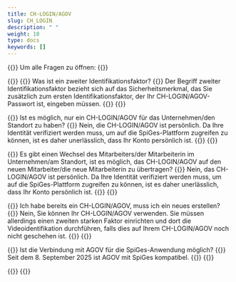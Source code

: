```yaml
---
title: CH-LOGIN/AGOV 
slug: CH_LOGIN
description: " "
weight: 10
type: docs
keywords: []
---
```


{{<faqBlock>}}
Um alle Fragen zu öffnen: {{<collapsibleGroupCommand groupId="CH_LOGIN">}}

{{<numberedList>}}
{{<listItem>}}
Was ist ein zweiter Identifikationsfaktor?
{{<collapsibleBlock groupId="CH_LOGIN">}}
Der Begriff zweiter Identifikationsfaktor bezieht sich auf das Sicherheitsmerkmal, das Sie zusätzlich zum ersten Identifikationsfaktor, der Ihr CH-LOGIN/AGOV-Passwort ist, eingeben müssen.
{{</collapsibleBlock>}}
{{</listItem>}}

{{<listItem>}}
Ist es möglich, nur ein CH-LOGIN/AGOV für das Unternehmen/den Standort zu haben?
{{<collapsibleBlock groupId="CH_LOGIN">}}
Nein, die CH-LOGIN/AGOV ist persönlich. Da Ihre Identität verifiziert werden muss, um auf die SpiGes-Plattform zugreifen zu können, ist es daher unerlässlich, dass Ihr Konto persönlich ist.
{{</collapsibleBlock>}}
{{</listItem>}}

{{<listItem>}}
Es gibt einen Wechsel des Mitarbeiters/der Mitarbeiterin im Unternehmen/am Standort, ist es möglich, das CH-LOGIN/AGOV auf den neuen Mitarbeiter/die neue Mitarbeiterin zu übertragen?
{{<collapsibleBlock groupId="CH_LOGIN">}}
Nein, das CH-LOGIN/AGOV ist persönlich. Da Ihre Identität verifiziert werden muss, um auf die SpiGes-Plattform zugreifen zu können, ist es daher unerlässlich, dass Ihr Konto persönlich ist.
{{</collapsibleBlock>}}
{{</listItem>}}

{{<listItem>}}
Ich habe bereits ein CH-LOGIN/AGOV, muss ich ein neues erstellen?
{{<collapsibleBlock groupId="CH_LOGIN">}}
Nein, Sie können Ihr CH-LOGIN/AGOV verwenden. Sie müssen allerdings einen zweiten starken Faktor einrichten und dort die Videoidentifikation durchführen, falls dies auf Ihrem CH-LOGIN/AGOV noch nicht geschehen ist.
{{</collapsibleBlock>}}
{{</listItem>}}

{{<listItem>}}
Ist die Verbindung mit AGOV für die SpiGes-Anwendung möglich?
{{<collapsibleBlock groupId="CH_LOGIN">}}
Seit dem 8. September 2025 ist AGOV mit SpiGes kompatibel.
{{</collapsibleBlock>}}
{{</listItem>}}

{{</numberedList>}}
{{</faqBlock>}}